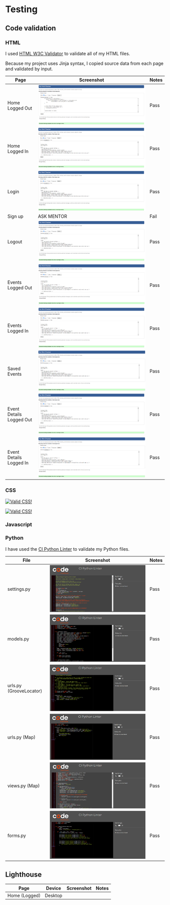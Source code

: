 # Testing

## Code validation

### HTML

I used [HTML W3C Validator](https://validator.w3.org) to validate all of my HTML files.

Because my project uses Jinja syntax, I copied source data from each page and validated by input.


| Page | Screenshot | Notes |
| --- | --- | --- |
|Home Logged Out  | ![Home](documentation/testing/home_logged_out.png)|Pass |
|Home Logged In  | ![Home](documentation/testing/home_logged_in.png)|Pass |
|Login | ![Login](documentation/testing/login_page.png)|Pass |
|Sign up|   ASK MENTOR|Fail |
|Logout  | ![Logout](documentation/testing/signout_page.png)|Pass |
|Events Logged Out  | ![Events](documentation/testing/events_logged_out.png)|Pass |
|Events Logged In  | ![Events](documentation/testing/events_logged_in.png)|Pass |
|Saved Events | ![Events](documentation/testing/saved_events_logged_in.png)|Pass |
|Event Details Logged Out | ![Events](documentation/testing/event_details_logged_out.png)|Pass |
|Event Details Logged In | ![Events](documentation/testing/event_details_logged_in.png)|Pass |


### CSS

<p>
    <a href="http://jigsaw.w3.org/css-validator/check/referer">
        <img style="border:0;width:88px;height:31px"
            src="http://jigsaw.w3.org/css-validator/images/vcss"
            alt="Valid CSS!">
    </a>
</p>
<p>
<a href="http://jigsaw.w3.org/css-validator/check/referer">
    <img style="border:0;width:88px;height:31px"
        src="http://jigsaw.w3.org/css-validator/images/vcss-blue"
        alt="Valid CSS!">
    </a>
</p>
        
      


### Javascript

### Python

I have used the [CI Python Linter](https://pep8ci.herokuapp.com) to validate my Python files.

| File | Screenshot | Notes |
| --- | --- | --- |
| settings.py | ![settings](documentation/testing/settings.png) | Pass|
| models.py | ![models](documentation/testing/models.png) | Pass |
| urls.py (GrooveLocator) | ![urls](documentation/testing/main_urls.png) | Pass |
| urls.py (Map) | ![urls](documentation/testing/urls_map.png) | Pass |
| views.py (Map) | ![views](documentation/testing/views.png) | Pass |
| forms.py | ![forms](documentation/testing/forms.png) | Pass |

## Lighthouse

| Page | Device | Screenshot | Notes |
| --- | --- | --- | --- |
| Home (Logged) | Desktop |  |  |





